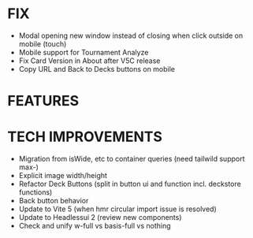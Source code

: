 # FIX
- Modal opening new window instead of closing when click outside on mobile (touch)
- Mobile support for Tournament Analyze
- Fix Card Version in About after V5C release
- Copy URL and Back to Decks buttons on mobile

# FEATURES

# TECH IMPROVEMENTS
- Migration from isWide, etc to container queries (need tailwild support max-)
- Explicit image width/height
- Refactor Deck Buttons (split in button ui and function incl. deckstore functions)
- Back button behavior
- Update to Vite 5 (when hmr circular import issue is resolved)
- Update to Headlessui 2 (review new components)
- Check and unify w-full vs basis-full vs nothing
